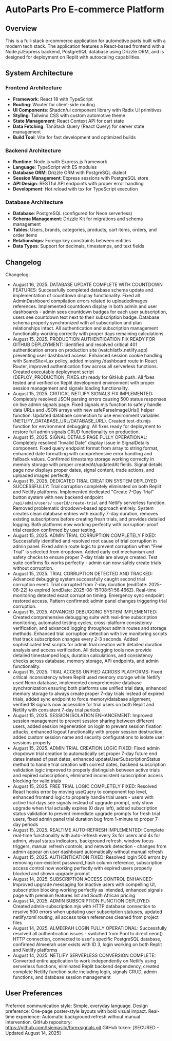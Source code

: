 # AutoParts Pro E-commerce Platform

## Overview

This is a full-stack e-commerce application for automotive parts built with a modern tech stack. The application features a React-based frontend with a Node.js/Express backend, PostgreSQL database using Drizzle ORM, and is designed for deployment on Replit with autoscaling capabilities.

## System Architecture

### Frontend Architecture
- **Framework**: React 18 with TypeScript
- **Routing**: Wouter for client-side routing
- **UI Components**: Shadcn/ui component library with Radix UI primitives
- **Styling**: Tailwind CSS with custom automotive theme
- **State Management**: React Context API for cart state
- **Data Fetching**: TanStack Query (React Query) for server state management
- **Build Tool**: Vite for fast development and optimized builds

### Backend Architecture
- **Runtime**: Node.js with Express.js framework
- **Language**: TypeScript with ES modules
- **Database ORM**: Drizzle ORM with PostgreSQL dialect
- **Session Management**: Express sessions with PostgreSQL store
- **API Design**: RESTful API endpoints with proper error handling
- **Development**: Hot reload with tsx for TypeScript execution

### Database Architecture
- **Database**: PostgreSQL (configured for Neon serverless)
- **Schema Management**: Drizzle Kit for migrations and schema management
- **Tables**: Users, brands, categories, products, cart items, orders, and order items
- **Relationships**: Foreign key constraints between entities
- **Data Types**: Support for decimals, timestamps, and text fields

## Changelog

Changelog:
- August 16, 2025. DATABASE UPDATE COMPLETE WITH COUNTDOWN FEATURES: Successfully completed database schema update and implementation of countdown display functionality. Fixed all AdminDashboard compilation errors related to uploadedImages references. Implemented countdown display in both admin and user dashboards - admin sees countdown badges for each user subscription, users see countdown text next to their subscription badge. Database schema properly synchronized with all subscription and plan relationships intact. All authentication and subscription management functionality working correctly with proper days remaining calculations.
- August 15, 2025. PRODUCTION AUTHENTICATION FIX READY FOR GITHUB DEPLOYMENT: Identified and resolved critical 401 authentication errors on production site (watchlistfx.netlify.app) preventing user dashboard access. Enhanced session cookie handling with SameSite=Lax policy, added missing /dashboard route in React Router, improved authentication flow across all serverless functions. Created executable deployment script (DEPLOY_PRODUCTION_FIXES.sh) ready for GitHub push. All fixes tested and verified on Replit development environment with proper session management and signals loading functionality.
- August 15, 2025. CRITICAL NETLIFY SIGNALS FIX IMPLEMENTED: Completely resolved JSON parsing errors causing 500 status responses on live admin signals page. Fixed signals.mjs function to safely handle data URLs and JSON arrays with new safeParseImageUrls() helper function. Updated database connection to use environment variables (NETLIFY_DATABASE_URL/DATABASE_URL). Created test-db.mjs function for environment debugging. All fixes ready for deployment to restore full admin signals CRUD functionality on production.
- August 15, 2025. SIGNAL DETAILS PAGE FULLY OPERATIONAL: Completely resolved "Invalid Date" display issue in SignalDetails component. Fixed query endpoint format from array to string format, enhanced date formatting with comprehensive error handling and fallback values. Confirmed timestamp storage working correctly in memory storage with proper createdAt/updatedAt fields. Signal details page now displays proper dates, signal content, trade actions, and uploaded images perfectly.
- August 15, 2025. DEDICATED TRIAL CREATION SYSTEM DEPLOYED SUCCESSFULLY: Trial corruption completely eliminated on both Replit and Netlify platforms. Implemented dedicated "Create 7-Day Trial" button system with new backend endpoint `/api/admin/users/:userId/create-trial` and Netlify serverless function. Removed problematic dropdown-based approach entirely. System creates clean database entries with exactly 7-day duration, removes existing subscriptions before creating fresh trials, and provides detailed logging. Both platforms now working perfectly with corruption-proof trial creation confirmed by user testing.
- August 15, 2025. ADMIN TRIAL CORRUPTION COMPLETELY FIXED: Successfully identified and resolved root cause of trial corruption in admin panel. Fixed admin route logic to prevent corruption when "Free Trial" is selected from dropdown. Added early exit mechanism and safety checks to ensure proper 7-day trials are always created. Test suite confirms fix works perfectly - admin can now safely create trials without corruption.
- August 15, 2025. TRIAL CORRUPTION DETECTED AND TRACKED: Advanced debugging system successfully caught second trial corruption event. Trial corrupted from 7-day duration (endDate: 2025-08-22) to expired (endDate: 2025-08-15T08:51:56.466Z). Real-time monitoring detected exact corruption timing. Emergency sync endpoint restored access. Pattern confirmed: admin panel changes triggering trial corruption.
- August 15, 2025. ADVANCED DEBUGGING SYSTEM IMPLEMENTED: Created comprehensive debugging suite with real-time subscription monitoring, automated testing cycles, cross-platform consistency verification, and advanced logging throughout admin routes and storage methods. Enhanced trial corruption detection with live monitoring scripts that track subscription changes every 2-3 seconds. Added sophisticated test scripts for admin trial creation with detailed duration analysis and access verification. All debugging tools now provide detailed timestamped logs, duration calculations, and consistency checks across database, memory storage, API endpoints, and admin functionality.
- August 15, 2025. TRIAL ACCESS UNIFIED ACROSS PLATFORMS: Fixed critical inconsistency where Replit used memory storage while Netlify used Neon database, implemented comprehensive database synchronization ensuring both platforms use unified trial data, enhanced memory storage to always create proper 7-day trials instead of expired trials, added sync endpoint to force memory/database alignment, verified 18 signals now accessible for trial users on both Replit and Netlify with consistent 7-day trial periods
- August 15, 2025. SESSION ISOLATION ENHANCEMENT: Improved session management to prevent session sharing between different users, added session regeneration on login to prevent session fixation attacks, enhanced logout functionality with proper session destruction, added custom session name and security configurations to isolate user sessions properly
- August 15, 2025. ADMIN TRIAL CREATION LOGIC FIXED: Fixed admin dropdown trial creation to automatically set proper 7-day future end dates instead of past dates, enhanced updateUserSubscriptionStatus method to handle trial creation with correct dates, backend subscription validation logic improved to properly distinguish between active trials and expired subscriptions, eliminated inconsistent subscription access blocking for valid trials
- August 15, 2025. FREE TRIAL LOGIC COMPLETELY FIXED: Resolved React hooks error by moving useQuery to component top level, enhanced frontend logic to properly handle trial users - users with active trial days see signals instead of upgrade prompt, only show upgrade when trial actually expires (0 days left), added subscription status validation to prevent immediate upgrade prompts for fresh trial users, fixed admin panel trial duration bug from 1-minute to proper 7-day periods
- August 15, 2025. REALTIME AUTO-REFRESH IMPLEMENTED: Complete real-time functionality with auto-refresh every 3s for users and 4s for admin, visual status indicators, background refresh, window focus triggers, manual refresh controls, and network detection - changes from admin appear on user dashboard automatically without manual refresh
- August 15, 2025. AUTHENTICATION FIXED: Resolved login 500 errors by removing non-existent password_hash column reference, subscription access control now working perfectly with expired users properly blocked and shown upgrade prompt
- August 14, 2025. SUBSCRIPTION ACCESS CONTROL ENHANCED: Improved upgrade messaging for inactive users with compelling UI, subscription blocking working perfectly as intended, enhanced signals page with premium features list and South African pricing
- August 14, 2025. ADMIN SUBSCRIPTION FUNCTION DEPLOYED: Created admin-subscription.mjs with HTTP database connection to resolve 500 errors when updating user subscription statuses, updated netlify.toml routing, all access token references cleaned from project files
- August 14, 2025. ALMEERAH LOGIN FULLY OPERATIONAL: Successfully resolved all authentication issues - switched from Pool to direct neon() HTTP connection, connected to user's specific PostgreSQL database, confirmed Almeerah user exists with ID 3, login working on both Replit and Netlify platforms
- August 14, 2025. NETLIFY SERVERLESS CONVERSION COMPLETE: Converted entire application to work independently on Netlify using serverless functions, eliminated Replit backend dependency, created complete Netlify function suite including login, signals CRUD, admin functions, and database session management

## User Preferences

Preferred communication style: Simple, everyday language.
Design preference: One-page poster-style layouts with bold visual impact.
Real-time experience: Automatic background refresh without manual intervention.
GitHub repository: https://github.com/tsiemasilo/forexsignals.git
GitHub token: [SECURED - Updated August 14, 2025]